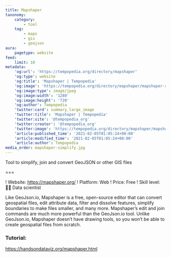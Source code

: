 ```yaml
---
title: Mapshaper
taxonomy:
    category:
        - tool
    tag:
        - maps
        - gis
        - geojson
aura:
    pagetype: website
feed:
    limit: 10
metadata:
    'og:url': 'https://tempopedia.org/directory/mapshaper'
    'og:type': website
    'og:title': 'Mapshaper | Tempopedia'
    'og:image': 'https://tempopedia.org/directory/mapshaper/mapshaper-simplify.jpg'
    'og:image:type': image/jpeg
    'og:image:width': '1280'
    'og:image:height': '720'
    'og:author': Tempopedia
    'twitter:card': summary_large_image
    'twitter:title': 'Mapshaper | Tempopedia'
    'twitter:site': '@tempopedia_org'
    'twitter:creator': '@tempopedia_org'
    'twitter:image': 'https://tempopedia.org/directory/mapshaper/mapshaper-simplify.jpg'
    'article:published_time': '2021-02-05T01:05:24+00:00'
    'article:modified_time': '2021-02-05T01:05:24+00:00'
    'article:author': Tempopedia
media_order: mapshaper-simplify.jpg
---
```


Tool to simplify, join and convert GeoJSON or other GIS files

===

! Website: https://mapshaper.org/
! Platform: Web
! Price: Free
! Skill level: 👩‍🔬 Data scientist

Like GeoJson.io, Mapshaper is a free, open-source editor that can convert geospatial files, edit attribute data, filter and dissolve features, simplify boundaries to make files smaller, and many more. Mapshaper’s edit and join commands are much more powerful than the GeoJson.io tool. Unlike GeoJson.io, Mapshaper doesn’t have drawing tools, so you won’t be able to create geospatial files from scratch.

### Tutorial:
https://handsondataviz.org/mapshaper.html


